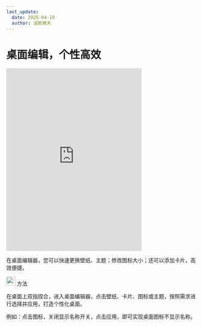 ```yaml
---
last_update:
  date: 2025-04-18
  author: 油腻樵夫
---
```


# 桌面编辑，个性高效

<iframe src="https://tips-p01-drcn.dbankcdn.cn/MODEL/EMUI/C00B030/resource/card/202512031Znvtc/zh-cn/image/video/20005692_f002_HomeScreen.mp4" scrolling="no" border="0" frameborder="no" framespacing="0" allowfullscreen="true" width="360" height="486"> </iframe>


在桌面编辑器，您可以快速更换壁纸、主题；修改图标大小；还可以添加卡片，高效便捷。

<img src="https://tips-p01-drcn.dbankcdn.cn/MODEL/EMUI/C00B030/resource/card/202503041becsx/zh-cn/image/common/buttons/fig_method.png" width="24" height="24"/> 方法

在桌面上双指捏合，进入桌面编辑器，点击壁纸、卡片、图标或主题，按照需求进行选择并应用，打造个性化桌面。

例如：点击图标，关闭显示名称开关，点击应用，即可实现桌面图标不显示名称。